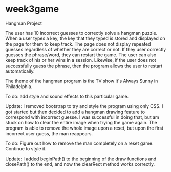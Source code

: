# week3game
Hangman Project

The user has 10 incorrect guesses to correctly solve a hangman puzzle. When a user types a key, the key that they typed is stored and displayed on the page for them to keep track. The page does not display repeated guesses regardless of whether they are correct or not. If they user correctly guesses the phrase/word, they can restart the game. The user can also keep track of his or her wins in a session. Likewise, if the user does not successfully guess the phrase, then the program allows the user to restart automatically.

The theme of the hangman program is the TV show It's Always Sunny in Philadelphia.

To do: add style and sound effects to this particular game.

Update: I removed bootstrap to try and style the program using only CSS. I got started but then decided to add a hangman drawing feature to correspond with incorrect guesse. I was successful in doing that, but am stuck on how to clear the entire image when trying the game again. The program is able to remove the whole image upon a reset, but upon the first incorrect user guess, the man reappears.

To do: Figure out how to remove the man completely on a reset game. Continue to style it.

Update: I added beginPath() to the beginning of the draw functions and closePath() to the end, and now the clearRect method works correctly.